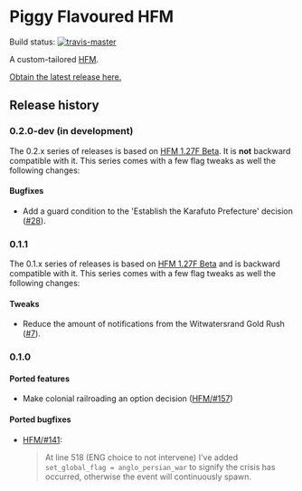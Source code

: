 Piggy Flavoured HFM
===================

Build status:
[![travis-master][travis-master-image]](https://travis-ci.org/moretrim/PFH/branches)

[travis-master-image]: https://travis-ci.org/moretrim/PFH.svg?branch=master

A custom-tailored [HFM].

[HFM]: https://github.com/SighPie/HFM

[Obtain the latest release here.][RELEASE]

[RELEASE]: https://github.com/moretrim/PFH/releases/latest

Release history
---------------

### 0.2.0-dev (in development)

The 0.2.x series of releases is based on [HFM 1.27F Beta]. It is **not** backward compatible with it. This series comes
with a few flag tweaks as well the following changes:

#### Bugfixes

- Add a guard condition to the 'Establish the Karafuto Prefecture' decision ([#28]).

[#28]: http://github.com/moretrim/PFH/pull/28

### 0.1.1

The 0.1.x series of releases is based on [HFM 1.27F Beta] and is backward compatible with it. This series comes with a
few flag tweaks as well the following changes:

[HFM 1.27F Beta]: https://github.com/SighPie/HFM/tree/38ca75c40063e08cbf696140e0ea68d76e6ace9d

#### Tweaks

- Reduce the amount of notifications from the Witwatersrand Gold Rush ([#7]).

[#7]: https://github.com/moretrim/PFH/pull/7

### 0.1.0

#### Ported features

- Make colonial railroading an option decision ([HFM/#157])

[HFM/#157]: https://github.com/SighPie/HFM/pull/157

#### Ported bugfixes

- [HFM/#141]\:

  > At line 518 (ENG choice to not intervene) I've added `set_global_flag = anglo_persian_war` to signify the crisis has
  > occurred, otherwise the event will continuously spawn.

[HFM/#141]: https://github.com/SighPie/HFM/pull/141
